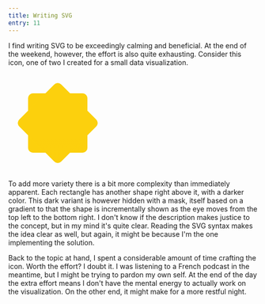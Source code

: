 ```yaml
---
title: Writing SVG
entry: 11
---
```


I find writing SVG to be exceedingly calming and beneficial. At the end of the weekend, however, the effort is also quite exhausting. Consider this icon, one of two I created for a small data visualization.

<svg xmlns="http://www.w3.org/2000/svg" viewBox="-50 -50 100 100" width="200" height="200">
  <defs>
    <linearGradient id="gs" x1="-50" x2="50" y1="-50" y2="50">
      <stop stop-color="hsl(0, 0%, 0%)" offset="0" />
      <stop stop-color="hsl(0, 0%, 100%)" offset="1" />
    </linearGradient>
    <mask id="ms">
      <rect x="-50" y="-50" width="100" height="100" fill="url(#gs)" />
    </mask>
  </defs>

  <rect x="-30" y="-30" width="60" height="60" rx="5" fill="hsl(53, 97%, 53%)" />
  <rect x="-30" y="-30" width="60" height="60" rx="5" fill="hsl(45, 98%, 51%)" mask="url(#ms)" />
  <rect x="-30" y="-30" width="60" height="60" rx="5" transform="rotate(45)" fill="hsl(53, 97%, 53%)" />
  <rect x="-30" y="-30" width="60" height="60" rx="5" transform="rotate(45)" fill="hsl(45, 98%, 51%)" mask="url(#ms)" />
</svg>

To add more variety there is a bit more complexity than immediately apparent. Each rectangle has another shape right above it, with a darker color. This dark variant is however hidden with a mask, itself based on a gradient to that the shape is incrementally shown as the eye moves from the top left to the bottom right. I don't know if the description makes justice to the concept, but in my mind it's quite clear. Reading the SVG syntax makes the idea clear as well, but again, it might be because I'm the one implementing the solution.

Back to the topic at hand, I spent a considerable amount of time crafting the icon. Worth the effort? I doubt it. I was listening to a French podcast in the meantime, but I might be trying to pardon my own self. At the end of the day the extra effort means I don't have the mental energy to actually work on the visualization. On the other end, it might make for a more restful night.
